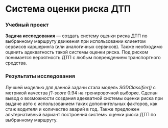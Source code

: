 # Система оценки риска ДТП
### Учебный проект
**Задача исследования** — создать систему оценки риска ДТП по выбранному маршруту движения при использовании клиентом сервисов каршеринга
(или аналогичных сервисов). Также необходимо оценить адекватность такой системы оценки риска.
Под риском понимается вероятность ДТП с любым повреждением транспортного средства.

### Результаты исследования
Лучшей моделью для данной задачи стала модель *SGDClassifier()* с метрикой качества *f1-score* 0.94 на тренировочной выборке.
Сделан вывод о возможности создания адекватной системы оценки риска при выдаче авто с использованием таких дополнительных факторов, как
стаж водителя и количество аварий в год. Также предложен альтернативный вариант построения системы оценки риска ДТП по выбранному маршруту.
